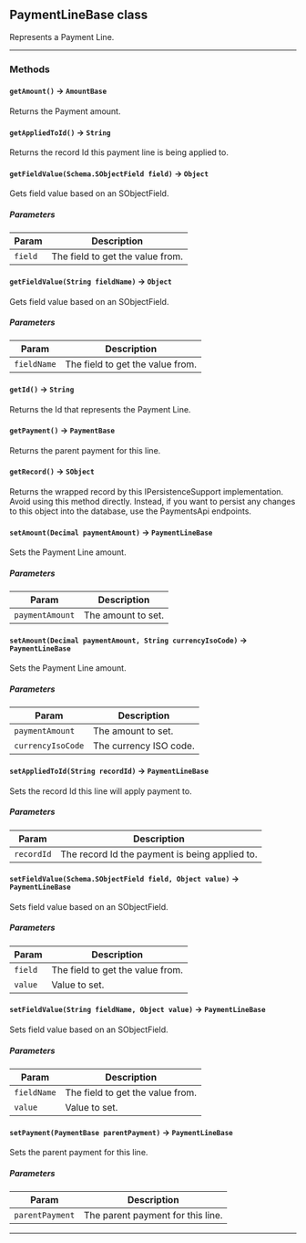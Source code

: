 ## PaymentLineBase class

Represents a Payment Line.

---
### Methods
<!-- panels:start -->
<!-- div:left-panel -->
#### `getAmount()` → `AmountBase`

Returns the Payment amount.
<!-- panels:end -->
<!-- panels:start -->
<!-- div:left-panel -->
#### `getAppliedToId()` → `String`

Returns the record Id this payment line is being applied to.
<!-- panels:end -->
<!-- panels:start -->
<!-- div:left-panel -->
#### `getFieldValue(Schema.SObjectField field)` → `Object`

Gets field value based on an SObjectField.
##### Parameters
|Param|Description|
|-----|-----------|
|`field` |  The field to get the value from. |

<!-- panels:end -->
<!-- panels:start -->
<!-- div:left-panel -->
#### `getFieldValue(String fieldName)` → `Object`

Gets field value based on an SObjectField.
##### Parameters
|Param|Description|
|-----|-----------|
|`fieldName` |  The field to get the value from. |

<!-- panels:end -->
<!-- panels:start -->
<!-- div:left-panel -->
#### `getId()` → `String`

Returns the Id that represents the Payment Line.
<!-- panels:end -->
<!-- panels:start -->
<!-- div:left-panel -->
#### `getPayment()` → `PaymentBase`

Returns the parent payment for this line.
<!-- panels:end -->
<!-- panels:start -->
<!-- div:left-panel -->
#### `getRecord()` → `SObject`

Returns the wrapped record by this IPersistenceSupport implementation. Avoid using this method directly. Instead, if you want to persist any changes to this object into the database, use the PaymentsApi endpoints.
<!-- panels:end -->
<!-- panels:start -->
<!-- div:left-panel -->
#### `setAmount(Decimal paymentAmount)` → `PaymentLineBase`

Sets the Payment Line amount.
##### Parameters
|Param|Description|
|-----|-----------|
|`paymentAmount` |  The amount to set. |

<!-- panels:end -->
<!-- panels:start -->
<!-- div:left-panel -->
#### `setAmount(Decimal paymentAmount, String currencyIsoCode)` → `PaymentLineBase`

Sets the Payment Line amount.
##### Parameters
|Param|Description|
|-----|-----------|
|`paymentAmount` |  The amount to set. |
|`currencyIsoCode` |  The currency ISO code. |

<!-- panels:end -->
<!-- panels:start -->
<!-- div:left-panel -->
#### `setAppliedToId(String recordId)` → `PaymentLineBase`

Sets the record Id this line will apply payment to.
##### Parameters
|Param|Description|
|-----|-----------|
|`recordId` |  The record Id the payment is being applied to. |

<!-- panels:end -->
<!-- panels:start -->
<!-- div:left-panel -->
#### `setFieldValue(Schema.SObjectField field, Object value)` → `PaymentLineBase`

Sets field value based on an SObjectField.
##### Parameters
|Param|Description|
|-----|-----------|
|`field` |  The field to get the value from. |
|`value` |  Value to set. |

<!-- panels:end -->
<!-- panels:start -->
<!-- div:left-panel -->
#### `setFieldValue(String fieldName, Object value)` → `PaymentLineBase`

Sets field value based on an SObjectField.
##### Parameters
|Param|Description|
|-----|-----------|
|`fieldName` |  The field to get the value from. |
|`value` |  Value to set. |

<!-- panels:end -->
<!-- panels:start -->
<!-- div:left-panel -->
#### `setPayment(PaymentBase parentPayment)` → `PaymentLineBase`

Sets the parent payment for this line.
##### Parameters
|Param|Description|
|-----|-----------|
|`parentPayment` |  The parent payment for this line. |

<!-- panels:end -->
---
